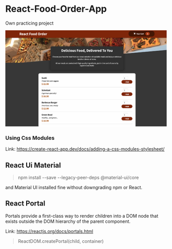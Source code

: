 # React-Food-Order-App

Own practicing project

<img src="./src/assets/proj-cover.png">

### Using Css Modules

Link: https://create-react-app.dev/docs/adding-a-css-modules-stylesheet/

## React Ui Material

> npm install --save --legacy-peer-deps @material-ui/core

<p>and Material UI installed fine without downgrading npm or React.</p>

## React Portal

<p>Portals provide a first-class way to render children into a DOM node that exists outside the DOM hierarchy of the parent component.</p>

Link: https://reactjs.org/docs/portals.html

> ReactDOM.createPortal(child, container)
